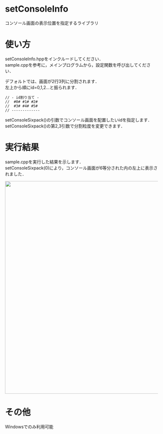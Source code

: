 # setConsoleInfo
コンソール画面の表示位置を指定するライブラリ

# 使い方
setConsoleInfo.hppをインクルードしてください．  
sample.cppを参考に，メインプログラムから，設定関数を呼び出してください．

デフォルトでは、画面が2行3列に分割されます．  
左上から順にid=0,1,2...と振られます．  

	// - id割り当て -
	//  #0# #1# #2#
	//  #3# #4# #5#
	// -------------

setConsoleSixpack()の引数でコンソール画面を配置したいidを指定します．  
setConsoleSixpack()の第2,3引数で分割粒度を変更できます．  

# 実行結果
sample.cppを実行した結果を示します．  
setConsoleSixpack(0)により，コンソール画面が6等分された内の左上に表示されました．  

<img src="https://github.com/TMU-Wada-Lab/setConsoleInfo/blob/main/sampleResult.png" width=700>

# その他
Windowsでのみ利用可能
